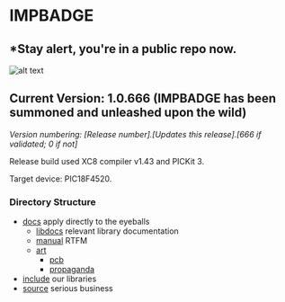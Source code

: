 # IMPBADGE
## *Stay alert, you're in a public repo now.


![alt text](/seance.jpeg "IMPBADGE 2018")


## Current Version: 1.0.666 (IMPBADGE has been summoned and unleashed upon the wild)
  
*Version numbering: [Release number].[Updates this release].[666 if validated; 0 if not]*

Release build used XC8 compiler v1.43 and PICKit 3.

Target device: PIC18F4520.

### Directory Structure ###

  * [docs](/docs) apply directly to the eyeballs
    * [libdocs](/docs/libdocs) relevant library documentation
    * [manual](/docs/manual) RTFM
    * [art](/docs/art)
        * [pcb](/docs/art/pcb)
        * [propaganda](/docs/art/propaganda)
  * [include](/include) our libraries
  * [source](/source) serious business
